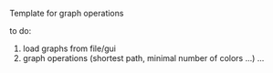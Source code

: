 Template for graph operations

to do:
1. load graphs from file/gui
2. graph operations (shortest path, minimal number of colors ...)
...